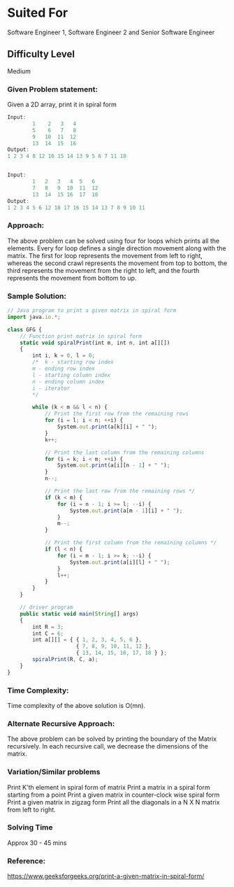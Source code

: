 # Suited For
Software Engineer 1, Software Engineer 2 and Senior Software Engineer

## Difficulty Level
Medium

### Given Problem statement:

Given a 2D array, print it in spiral form


```js
Input:
        1    2   3   4
        5    6   7   8
        9   10  11  12
        13  14  15  16
Output:
1 2 3 4 8 12 16 15 14 13 9 5 6 7 11 10


Input:
        1   2   3   4  5   6
        7   8   9  10  11  12
        13  14  15 16  17  18
Output:
1 2 3 4 5 6 12 18 17 16 15 14 13 7 8 9 10 11
```

### Approach:
The above problem can be solved using four for loops which prints all the elements. Every for loop defines a single direction movement along with the matrix. The first for loop represents the movement from left to right, whereas the second crawl represents the movement from top to bottom, the third represents the movement from the right to left, and the fourth represents the movement from bottom to up.


### Sample Solution:

```js
// Java program to print a given matrix in spiral form
import java.io.*;

class GFG {
    // Function print matrix in spiral form
    static void spiralPrint(int m, int n, int a[][])
    {
        int i, k = 0, l = 0;
        /*  k - starting row index
        m - ending row index
        l - starting column index
        n - ending column index
        i - iterator
        */

        while (k < m && l < n) {
            // Print the first row from the remaining rows
            for (i = l; i < n; ++i) {
                System.out.print(a[k][i] + " ");
            }
            k++;

            // Print the last column from the remaining columns
            for (i = k; i < m; ++i) {
                System.out.print(a[i][n - 1] + " ");
            }
            n--;

            // Print the last row from the remaining rows */
            if (k < m) {
                for (i = n - 1; i >= l; --i) {
                    System.out.print(a[m - 1][i] + " ");
                }
                m--;
            }

            // Print the first column from the remaining columns */
            if (l < n) {
                for (i = m - 1; i >= k; --i) {
                    System.out.print(a[i][l] + " ");
                }
                l++;
            }
        }
    }

    // driver program
    public static void main(String[] args)
    {
        int R = 3;
        int C = 6;
        int a[][] = { { 1, 2, 3, 4, 5, 6 },
                      { 7, 8, 9, 10, 11, 12 },
                      { 13, 14, 15, 16, 17, 18 } };
        spiralPrint(R, C, a);
    }
}
```

### Time Complexity:
Time complexity of the above solution is O(mn).

### Alternate Recursive Approach:

The above problem can be solved by printing the boundary of the Matrix recursively. In each recursive call, we decrease the dimensions of the matrix.


### Variation/Similar problems

Print K'th element in spiral form of matrix
Print a matrix in a spiral form starting from a point
Print a given matrix in counter-clock wise spiral form
Print a given matrix in zigzag form
Print all the diagonals in a N X N matrix from left to right.

### Solving Time
Approx 30 - 45 mins

### Reference:
https://www.geeksforgeeks.org/print-a-given-matrix-in-spiral-form/

